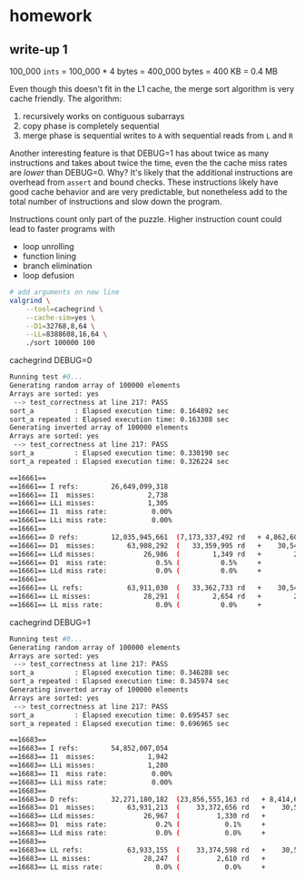 # homework

## write-up 1

100_000 `ints` = 100_000 * 4 bytes = 400_000 bytes = 400 KB = 0.4 MB

Even though this doesn't fit in the L1 cache,
the merge sort algorithm is very cache friendly.
The algorithm:
1. recursively works on contiguous subarrays
2. copy phase is completely sequential
3. merge phase is sequential writes to `A` with
   sequential reads from `L` and `R`

Another interesting feature is that DEBUG=1 has about
twice as many instructions and takes about twice the time,
even the the cache miss rates are *lower* than DEBUG=0.
Why? It's likely that the additional instructions are
overhead from `assert` and bound checks. These instructions
likely have good cache behavior and are very predictable, 
but nonetheless add to the total number of instructions
and slow down the program. 

Instructions count only part of the puzzle. 
Higher instruction count could lead to faster programs with
* loop unrolling
* function lining
* branch elimination 
* loop defusion

```bash
# add arguments on new line
valgrind \
    --tool=cachegrind \
    --cache-sim=yes \
    --D1=32768,8,64 \
    --LL=8388608,16,64 \
    ./sort 100000 100
```

cachegrind DEBUG=0
```bash
Running test #0...
Generating random array of 100000 elements
Arrays are sorted: yes
 --> test_correctness at line 217: PASS
sort_a          : Elapsed execution time: 0.164892 sec
sort_a repeated : Elapsed execution time: 0.163308 sec
Generating inverted array of 100000 elements
Arrays are sorted: yes
 --> test_correctness at line 217: PASS
sort_a          : Elapsed execution time: 0.330190 sec
sort_a repeated : Elapsed execution time: 0.326224 sec

==16661==
==16661== I refs:        26,649,099,318
==16661== I1  misses:             2,738
==16661== LLi misses:             1,305
==16661== I1  miss rate:           0.00%
==16661== LLi miss rate:           0.00%
==16661==
==16661== D refs:        12,035,945,661  (7,173,337,492 rd   + 4,862,608,169 wr)
==16661== D1  misses:        63,908,292  (   33,359,995 rd   +    30,548,297 wr)
==16661== LLd misses:            26,986  (        1,349 rd   +        25,637 wr)
==16661== D1  miss rate:            0.5% (          0.5%     +           0.6%  )
==16661== LLd miss rate:            0.0% (          0.0%     +           0.0%  )
==16661==
==16661== LL refs:           63,911,030  (   33,362,733 rd   +    30,548,297 wr)
==16661== LL misses:             28,291  (        2,654 rd   +        25,637 wr)
==16661== LL miss rate:             0.0% (          0.0%     +           0.0%  )
```


cachegrind DEBUG=1
```bash
Running test #0...
Generating random array of 100000 elements
Arrays are sorted: yes
 --> test_correctness at line 217: PASS
sort_a          : Elapsed execution time: 0.346288 sec
sort_a repeated : Elapsed execution time: 0.345974 sec
Generating inverted array of 100000 elements
Arrays are sorted: yes
 --> test_correctness at line 217: PASS
sort_a          : Elapsed execution time: 0.695457 sec
sort_a repeated : Elapsed execution time: 0.696965 sec

==16683==
==16683== I refs:        54,852,007,054
==16683== I1  misses:             1,942
==16683== LLi misses:             1,280
==16683== I1  miss rate:           0.00%
==16683== LLi miss rate:           0.00%
==16683==
==16683== D refs:        32,271,180,182  (23,856,555,163 rd   + 8,414,625,019 wr)
==16683== D1  misses:        63,931,213  (    33,372,656 rd   +    30,558,557 wr)
==16683== LLd misses:            26,967  (         1,330 rd   +        25,637 wr)
==16683== D1  miss rate:            0.2% (           0.1%     +           0.4%  )
==16683== LLd miss rate:            0.0% (           0.0%     +           0.0%  )
==16683==
==16683== LL refs:           63,933,155  (    33,374,598 rd   +    30,558,557 wr)
==16683== LL misses:             28,247  (         2,610 rd   +        25,637 wr)
==16683== LL miss rate:             0.0% (           0.0%     +           0.0%  )
```

